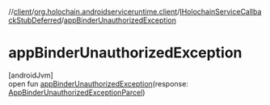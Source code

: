 //[client](../../../index.md)/[org.holochain.androidserviceruntime.client](../index.md)/[IHolochainServiceCallbackStubDeferred](index.md)/[appBinderUnauthorizedException](app-binder-unauthorized-exception.md)

# appBinderUnauthorizedException

[androidJvm]\
open fun [appBinderUnauthorizedException](app-binder-unauthorized-exception.md)(response: [AppBinderUnauthorizedExceptionParcel](../-app-binder-unauthorized-exception-parcel/index.md))